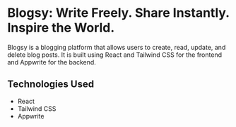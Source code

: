 # Blogsy: Write Freely. Share Instantly. Inspire the World.

Blogsy is a blogging platform that allows users to create, read, update, and delete blog posts. It is built using React and Tailwind CSS for the frontend and Appwrite for the backend.

## Technologies Used

- React
- Tailwind CSS
- Appwrite
